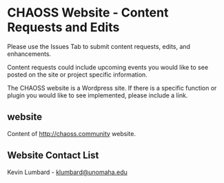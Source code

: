 # CHAOSS Website - Content Requests and Edits
Please use the Issues Tab to submit content requests, edits, and enhancements. 

Content requests could include upcoming events you would like to see posted on the site or project specific information.

The CHAOSS website is a Wordpress site. If there is a specific function or plugin you would like to see implemented, please include a link.

## website
Content of http://chaoss.community website. 

## Website Contact List
Kevin Lumbard - klumbard@unomaha.edu
